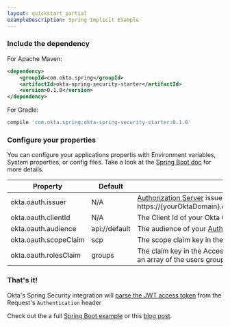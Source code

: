 ```yaml
---
layout: quickstart_partial
exampleDescription: Spring Implicit Example
---
```


### Include the dependency

For Apache Maven:
```xml
<dependency>
    <groupId>com.okta.spring</groupId>
    <artifactId>okta-spring-security-starter</artifactId>
    <version>0.1.0</version>
</dependency>
```

For Gradle:
```groovy
compile 'com.okta.spring:okta-spring-security-starter:0.1.0'
```

### Configure your properties

You can configure your applications propertis with Environment variables, System properties, or config files.  Take a look at the [Spring Boot doc](https://docs.spring.io/spring-boot/docs/current/reference/html/boot-features-external-config.html) for more details.

| Property | Default | Details |
|----------|---------|---------|
| okta.oauth.issuer     | N/A | [Authorization Server](https://developer.okta.com/docs/how-to/set-up-auth-server.html) issuer URL, i.e.: https://{yourOktaDomain}.com/oauth2/{authorizationServerId} |
| okta.oauth.clientId   | N/A | The Client Id of your Okta OIDC application |
| okta.oauth.audience   | api://default | The audience of your [Authorization Server](https://developer.okta.com/docs/how-to/set-up-auth-server.html) |
| okta.oauth.scopeClaim | scp | The scope claim key in the Access Token's JWT |
| okta.oauth.rolesClaim | groups | The claim key in the Access Token's JWT that corresponds to an array of the users groups. |

### That's it!

Okta's Spring Security integration will [parse the JWT access token](https://developer.okta.com/blog/2017/06/21/what-the-heck-is-oauth#oauth-flows) from the Request's `Authentication` header

Check out the a full [Spring Boot example](https://github.com/okta/okta-spring-security/tree/master/examples) or this [blog post](https://developer.okta.com/blog/TBD). 